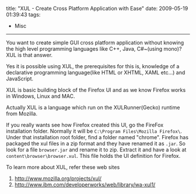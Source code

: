 title: "XUL - Create Cross Platform Application with Ease"
date: 2009-05-19 01:39:43
tags:
- Misc
---

You want to create simple GUI cross platform application without knowing the high level programming languages like C++, Java, C#~(using mono)? XUL is that answer.

Yes it is possible using XUL, the prerequisites  for this is, knowledge of a declarative programming language(like HTML or XHTML, XAML etc...) and JavaScript.

XUL is basic building block of the Firefox UI and as we know Firefox works in Windows, Linux and MAC.

Actually XUL is a language which run on the XULRunner(Gecko) runtime from Mozilla.

If you really wants see how Firefox created this UI, go the FireFox installation folder. Normally it will be `C:\Program Files\Mozilla Firefox\`. Under that installation root folder, find a folder named "chrome". Firefox has packaged the xul files in a zip format and they have renamed it as `.jar`. So look for a file `browser.jar` and rename it to zip. Extract it and have a look at `content\browser\browser.xul`. This file holds the UI definition for Firefox.

To learn more about XUL, refer these web sites

1. http://www.mozilla.org/projects/xul/
2. http://www.ibm.com/developerworks/web/library/wa-xul1/
